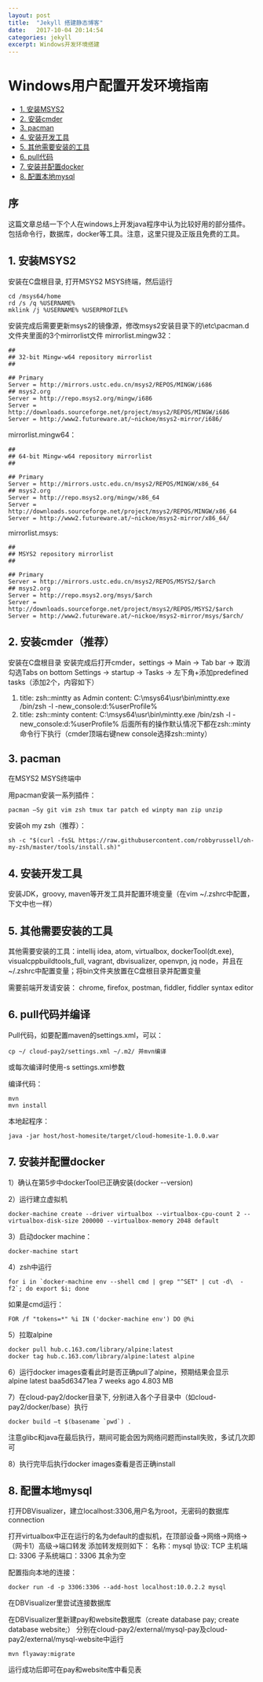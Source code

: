 ```yaml
---
layout: post
title:  "Jekyll 搭建静态博客"
date:   2017-10-04 20:14:54
categories: jekyll
excerpt: Windows开发环境搭建
---
```


Windows用户配置开发环境指南
===========


- [1. 安装MSYS2](#2-安装MSYS2)
- [2. 安装cmder](#3-安装cmder)
- [3. pacman](#4-pacman)
- [4. 安装开发工具](#5-安装开发工具)
- [5. 其他需要安装的工具](#6-其他需要安装的工具)
- [6. pull代码](#7-pull代码)
- [7. 安装并配置docker](#8-安装并配置docker)
- [8. 配置本地mysql](#9-配置本地mysql)

## 序

这篇文章总结一下个人在windows上开发java程序中认为比较好用的部分插件。包括命令行，数据库，docker等工具。注意，这里只提及正版且免费的工具。

## 1. 安装MSYS2
安装在C盘根目录, 打开MSYS2 MSYS终端，然后运行
```
cd /msys64/home
rd /s /q %USERNAME%
mklink /j %USERNAME% %USERPROFILE%
```
安装完成后需要更新msys2的镜像源，修改msys2安装目录下的\etc\pacman.d文件夹里面的3个mirrorlist文件
mirrorlist.mingw32：
```
##
## 32-bit Mingw-w64 repository mirrorlist
##

## Primary
Server = http://mirrors.ustc.edu.cn/msys2/REPOS/MINGW/i686
## msys2.org
Server = http://repo.msys2.org/mingw/i686
Server = http://downloads.sourceforge.net/project/msys2/REPOS/MINGW/i686
Server = http://www2.futureware.at/~nickoe/msys2-mirror/i686/
```
mirrorlist.mingw64：
```
##
## 64-bit Mingw-w64 repository mirrorlist
##

## Primary
Server = http://mirrors.ustc.edu.cn/msys2/REPOS/MINGW/x86_64
## msys2.org
Server = http://repo.msys2.org/mingw/x86_64
Server = http://downloads.sourceforge.net/project/msys2/REPOS/MINGW/x86_64
Server = http://www2.futureware.at/~nickoe/msys2-mirror/x86_64/
```
mirrorlist.msys:
```
##
## MSYS2 repository mirrorlist
##

## Primary
Server = http://mirrors.ustc.edu.cn/msys2/REPOS/MSYS2/$arch
## msys2.org
Server = http://repo.msys2.org/msys/$arch
Server = http://downloads.sourceforge.net/project/msys2/REPOS/MSYS2/$arch
Server = http://www2.futureware.at/~nickoe/msys2-mirror/msys/$arch/
```

## 2. 安装cmder（推荐）
安装在C盘根目录
安装完成后打开cmder，settings -> Main -> Tab bar -> 取消勾选Tabs on bottom
Settings -> startup -> Tasks -> 左下角+添加predefined tasks（添加2个，内容如下）
1)	title: zsh::mintty as Admin
content: C:\msys64\usr\bin\mintty.exe /bin/zsh -l -new_console:d:%userProfile%
2)	title: zsh::minty
content: C:\msys64\usr\bin\mintty.exe /bin/zsh -l -new_console:d:%userProfile%
后面所有的操作默认情况下都在zsh::minty命令行下执行（cmder顶端右键new console选择zsh::minty）

## 3. pacman
在MSYS2 MSYS终端中

用pacman安装一系列插件：
```
pacman –Sy git vim zsh tmux tar patch ed winpty man zip unzip
```

安装oh my zsh（推荐）：
```
sh -c "$(curl -fsSL https://raw.githubusercontent.com/robbyrussell/oh-my-zsh/master/tools/install.sh)"
```

## 4. 安装开发工具
安装JDK，groovy, maven等开发工具并配置环境变量（在vim ~/.zshrc中配置，下文中也一样）

## 5. 其他需要安装的工具
其他需要安装的工具：intellij idea, atom, virtualbox, dockerTool(dt.exe), visualcppbuildtools_full, vagrant, dbvisualizer, openvpn, jq node，并且在~/.zshrc中配置变量；将bin文件夹放置在C盘根目录并配置变量

需要前端开发请安装：
chrome, firefox, postman, fiddler, fiddler syntax editor

## 6. pull代码并编译
Pull代码，如要配置maven的settings.xml，可以：
```
cp ~/ cloud-pay2/settings.xml ~/.m2/ 并mvn编译
```
或每次编译时使用-s settings.xml参数

编译代码：
```
mvn
mvn install
```
本地起程序：
```
java -jar host/host-homesite/target/cloud-homesite-1.0.0.war
```

## 7. 安装并配置docker
1）确认在第5步中dockerTool已正确安装(docker --version)

2）运行建立虚拟机
```
docker-machine create --driver virtualbox --virtualbox-cpu-count 2 --virtualbox-disk-size 200000 --virtualbox-memory 2048 default
```
3）启动docker machine：
```
docker-machine start
```
4）zsh中运行
```
for i in `docker-machine env --shell cmd | grep "^SET" | cut -d\  -f2`; do export $i; done
```
如果是cmd运行：
```
FOR /f "tokens=*" %i IN ('docker-machine env') DO @%i
```
5）拉取alpine
```
docker pull hub.c.163.com/library/alpine:latest
docker tag hub.c.163.com/library/alpine:latest alpine
```
6）运行docker images查看此时是否正确pull了alpine，预期结果会显示    
alpine                         latest              baa5d63471ea        7 weeks ago         4.803 MB

7）在cloud-pay2/docker目录下, 分别进入各个子目录中（如cloud-pay2/docker/base）执行
```
docker build –t $(basename `pwd`) .
```
注意glibc和java在最后执行，期间可能会因为网络问题而install失败，多试几次即可

8）执行完毕后执行docker images查看是否正确install

## 8. 配置本地mysql

打开DBVisualizer，建立localhost:3306,用户名为root，无密码的数据库connection

打开virtualbox中正在运行的名为default的虚拟机，在顶部设备->网络->网络->（网卡1）高级->端口转发
添加转发规则如下：
名称：mysql     协议: TCP      主机端口: 3306    子系统端口：3306 其余为空

配置指向本地的连接：
```
docker run -d -p 3306:3306 --add-host localhost:10.0.2.2 mysql
```
在DBVisualizer里尝试连接数据库

在DBVisualizer里新建pay和website数据库（create database pay; create database website;）
分别在cloud-pay2/external/mysql-pay及cloud-pay2/external/mysql-website中运行
```
mvn flyaway:migrate
```
运行成功后即可在pay和website库中看见表
